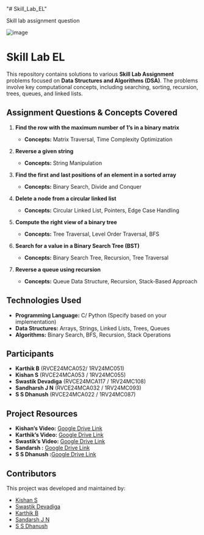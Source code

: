 


"# Skill_Lab_EL" 


Skill lab assignment question


![image](https://github.com/user-attachments/assets/32e3272e-5f19-4b36-ad77-9cfe4387edf9)

# **Skill Lab EL**  

This repository contains solutions to various **Skill Lab Assignment** problems focused on **Data Structures and Algorithms (DSA)**. The problems involve key computational concepts, including searching, sorting, recursion, trees, queues, and linked lists.  

## **Assignment Questions & Concepts Covered**  

1. **Find the row with the maximum number of 1’s in a binary matrix**  
   - **Concepts:** Matrix Traversal, Time Complexity Optimization  

2. **Reverse a given string**  
   - **Concepts:** String Manipulation

3. **Find the first and last positions of an element in a sorted array**  
   - **Concepts:** Binary Search, Divide and Conquer    

4. **Delete a node from a circular linked list**  
   - **Concepts:** Circular Linked List, Pointers, Edge Case Handling  

5. **Compute the right view of a binary tree**  
   - **Concepts:** Tree Traversal, Level Order Traversal, BFS  

6. **Search for a value in a Binary Search Tree (BST)**  
   - **Concepts:** Binary Search Tree, Recursion, Tree Traversal  

7. **Reverse a queue using recursion**  
   - **Concepts:** Queue Data Structure, Recursion, Stack-Based Approach 

## **Technologies Used**  
- **Programming Language:**  C/ Python (Specify based on your implementation)  
- **Data Structures:** Arrays, Strings, Linked Lists, Trees, Queues  
- **Algorithms:** Binary Search, BFS, Recursion, Stack Operations  

## **Participants**  
- **Karthik B** (RVCE24MCA052/ 1RV24MC051)  
- **Kishan S** (RVCE24MCA053 / 1RV24MC055)  
- **Swastik Devadiga** (RVCE24MCA117 / 1RV24MC108)  
- **Sandharsh J N** (RVCE24MCA032 / 1RV24MC093)  
- **S S Dhanush** (RVCE24MCA022 / 1RV24MC087)  

## **Project Resources**  
- **Kishan’s Video:** [Google Drive Link](https://drive.google.com/drive/folders/1Fd0nXD2AImU4n6BOqnHcBUAc7Z7x1sPt)  
- **Karthik’s Video:** [Google Drive Link](https://drive.google.com/drive/folders/1PTc_ysArXuD_Yu4rN0zMTLFPjppIYs4l)
- **Swastik’s Video:** [Google Drive Link](https://drive.google.com/drive/folders/1Y67LeNUjyz__HFSXwRou6G4wr01XpOjn)
- **Sandarsh :** [Google Drive Link](https://drive.google.com/drive/folders/1LEXU6RfoE2XzBXNmNMPgF7Nt8xsmMfrR?usp=sharing)
- **S S Dhanush :**[Google Drive Link](https://drive.google.com/drive/folders/17e38iZC1kqdsPzSSK6EkYmDtAyMEaVzB)

## **Contributors**  
This project was developed and maintained by:  
- [Kishan S](https://github.com/Kishankharvi)  
- [Swastik Devadiga](https://github.com/swastikdevadiga1)  
- [Karthik B](https://github.com/karthikb1010)
- [Sandarsh J N](https://github.com/Sandarsh18)
- [S S Dhanush](https://github.com/dhanush6701)


